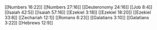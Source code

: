 [[Numbers 16:22]]
[[Numbers 27:16]]
[[Deuteronomy 24:16]]
[[Job 8:4]]
[[Isaiah 42:5]]
[[Isaiah 57:16]]
[[Ezekiel 3:18]]
[[Ezekiel 18:20]]
[[Ezekiel 33:8]]
[[Zechariah 12:1]]
[[Romans 6:23]]
[[Galatians 3:10]]
[[Galatians 3:22]]
[[Hebrews 12:9]]
